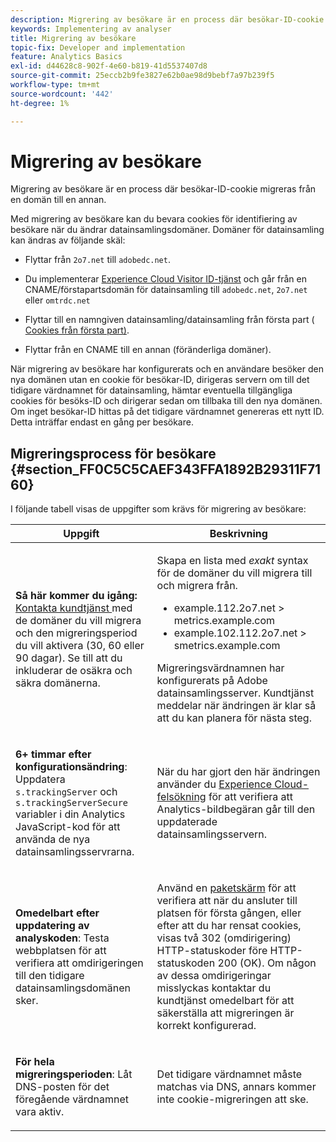 ```yaml
---
description: Migrering av besökare är en process där besökar-ID-cookie migreras från en domän till en annan.
keywords: Implementering av analyser
title: Migrering av besökare
topic-fix: Developer and implementation
feature: Analytics Basics
exl-id: d44628c8-902f-4e60-b819-41d5537407d8
source-git-commit: 25eccb2b9fe3827e62b0ae98d9bebf7a97b239f5
workflow-type: tm+mt
source-wordcount: '442'
ht-degree: 1%

---
```


# Migrering av besökare

Migrering av besökare är en process där besökar-ID-cookie migreras från en domän till en annan.

Med migrering av besökare kan du bevara cookies för identifiering av besökare när du ändrar datainsamlingsdomäner. Domäner för datainsamling kan ändras av följande skäl:

* Flyttar från `2o7.net` till `adobedc.net`.

* Du implementerar [Experience Cloud Visitor ID-tjänst](https://experienceleague.adobe.com/docs/id-service/using/home.html) och går från en CNAME/förstapartsdomän för datainsamling till `adobedc.net`, `2o7.net` eller `omtrdc.net`

* Flyttar till en namngiven datainsamling/datainsamling från första part ( [Cookies från första part)](https://experienceleague.adobe.com/docs/core-services/interface/ec-cookies/cookies-first-party.html).

* Flyttar från en CNAME till en annan (föränderliga domäner).

När migrering av besökare har konfigurerats och en användare besöker den nya domänen utan en cookie för besökar-ID, dirigeras servern om till det tidigare värdnamnet för datainsamling, hämtar eventuella tillgängliga cookies för besöks-ID och dirigerar sedan om tillbaka till den nya domänen. Om inget besökar-ID hittas på det tidigare värdnamnet genereras ett nytt ID. Detta inträffar endast en gång per besökare.

## Migreringsprocess för besökare {#section_FF0C5C5CAEF343FFA1892B29311F7160}

I följande tabell visas de uppgifter som krävs för migrering av besökare:

<table id="table_7B2535FC3E264216A299686415C6B21C"> 
 <thead> 
  <tr> 
   <th colname="col1" class="entry"> Uppgift </th> 
   <th colname="col3" class="entry"> Beskrivning </th> 
  </tr> 
 </thead>
 <tbody> 
  <tr> 
   <td colname="col1"> <p> <b>Så här kommer du igång:</b> <a href="https://helpx.adobe.com/marketing-cloud/contact-support.html"  > Kontakta kundtjänst </a> med de domäner du vill migrera och den migreringsperiod du vill aktivera (30, 60 eller 90 dagar). Se till att du inkluderar de osäkra och säkra domänerna. </p> </td> 
   <td colname="col3"> <p>Skapa en lista med <i>exakt</i> syntax för de domäner du vill migrera till och migrera från. </p> 
    <ul id="ul_067EC5C7619141A6BDFBC209C9FD47E2"> 
     <li id="li_0723D948465A49C1871B81207AEDC4DC">example.112.2o7.net &gt; metrics.example.com </li> 
     <li id="li_B0CA15A593BD4AB9802E33A3FF037C7A">example.102.112.2o7.net &gt; smetrics.example.com </li> 
    </ul> <p>Migreringsvärdnamnen har konfigurerats på Adobe datainsamlingsserver. Kundtjänst meddelar när ändringen är klar så att du kan planera för nästa steg. </p> </td> 
  </tr> 
  <tr> 
   <td colname="col1"> <p> <b>6+ timmar efter konfigurationsändring</b>: Uppdatera <code> s.trackingServer</code> och <code> s.trackingServerSecure</code> variabler i din Analytics JavaScript-kod för att använda de nya datainsamlingsservrarna. </p> </td> 
   <td colname="col3"> <p>När du har gjort den här ändringen använder du <a href="https://experienceleague.adobe.com/docs/debugger/using/experience-cloud-debugger.html?lang=en"> Experience Cloud-felsökning</a> för att verifiera att Analytics-bildbegäran går till den uppdaterade datainsamlingsservern. </p> </td> 
  </tr> 
  <tr> 
   <td colname="col1"> <p> <b>Omedelbart efter uppdatering av analyskoden</b>: Testa webbplatsen för att verifiera att omdirigeringen till den tidigare datainsamlingsdomänen sker. </p> </td> 
   <td colname="col3"> <p>Använd en <a href="../implement/validate/packet-monitor.md"> paketskärm</a> för att verifiera att när du ansluter till platsen för första gången, eller efter att du har rensat cookies, visas två 302 (omdirigering) HTTP-statuskoder före HTTP-statuskoden 200 (OK). Om någon av dessa omdirigeringar misslyckas kontaktar du kundtjänst omedelbart för att säkerställa att migreringen är korrekt konfigurerad. </p> </td> 
  </tr> 
  <tr> 
   <td colname="col1"> <p> <b>För hela migreringsperioden</b>: Låt DNS-posten för det föregående värdnamnet vara aktiv. </p> </td> 
   <td colname="col3"> <p>Det tidigare värdnamnet måste matchas via DNS, annars kommer inte cookie-migreringen att ske. </p> </td> 
  </tr> 
 </tbody> 
</table>
